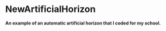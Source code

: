 # NewArtificialHorizon

**An example of an automatic artificial horizon that I coded for my school.**

